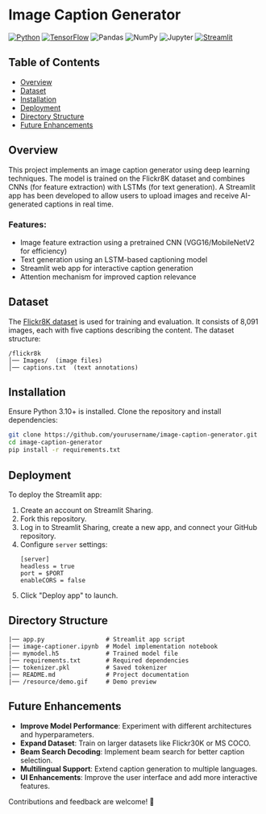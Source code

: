 # Image Caption Generator

[![Python](https://img.shields.io/badge/-Python-3776AB?logo=python&logoColor=white)](https://www.python.org/)
[![TensorFlow](https://img.shields.io/badge/-TensorFlow-FF6F00?logo=tensorflow&logoColor=white)](https://www.tensorflow.org/)
![Pandas](https://img.shields.io/badge/-Pandas-150458?logo=pandas&logoColor=white)
![NumPy](https://img.shields.io/badge/-NumPy-013243?logo=numpy&logoColor=white)
![Jupyter](https://img.shields.io/badge/-Jupyter-F37626?logo=jupyter&logoColor=white)
[![Streamlit](https://img.shields.io/badge/-Streamlit-FF4B4B)](https://www.streamlit.io/)

## Table of Contents

- [Overview](#overview)
- [Dataset](#dataset)
- [Installation](#installation)
- [Deployment](#deployment)
- [Directory Structure](#directory-structure)
- [Future Enhancements](#future-enhancements)

## Overview

This project implements an image caption generator using deep learning techniques. The model is trained on the Flickr8K dataset and combines CNNs (for feature extraction) with LSTMs (for text generation). A Streamlit app has been developed to allow users to upload images and receive AI-generated captions in real time.

### Features:
- Image feature extraction using a pretrained CNN (VGG16/MobileNetV2 for efficiency)
- Text generation using an LSTM-based captioning model
- Streamlit web app for interactive caption generation
- Attention mechanism for improved caption relevance

## Dataset

The [Flickr8K dataset](https://www.kaggle.com/adityajn105/flickr8k) is used for training and evaluation. It consists of 8,091 images, each with five captions describing the content. The dataset structure:

```
/flickr8k
│── Images/  (image files)
│── captions.txt  (text annotations)
```

## Installation

Ensure Python 3.10+ is installed. Clone the repository and install dependencies:

```bash
git clone https://github.com/yourusername/image-caption-generator.git
cd image-caption-generator
pip install -r requirements.txt
```

## Deployment

To deploy the Streamlit app:

1. Create an account on Streamlit Sharing.
2. Fork this repository.
3. Log in to Streamlit Sharing, create a new app, and connect your GitHub repository.
4. Configure `server` settings:
   ```
   [server]
   headless = true
   port = $PORT
   enableCORS = false
   ```
5. Click "Deploy app" to launch.

## Directory Structure

```
|── app.py                 # Streamlit app script
|── image-captioner.ipynb  # Model implementation notebook
|── mymodel.h5             # Trained model file
|── requirements.txt       # Required dependencies
|── tokenizer.pkl          # Saved tokenizer
|── README.md              # Project documentation
|── /resource/demo.gif     # Demo preview
```

## Future Enhancements

- **Improve Model Performance**: Experiment with different architectures and hyperparameters.
- **Expand Dataset**: Train on larger datasets like Flickr30K or MS COCO.
- **Beam Search Decoding**: Implement beam search for better caption selection.
- **Multilingual Support**: Extend caption generation to multiple languages.
- **UI Enhancements**: Improve the user interface and add more interactive features.

Contributions and feedback are welcome! 🚀

